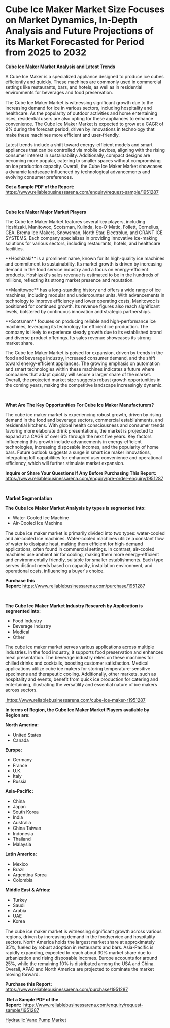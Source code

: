 <p><h1>Cube Ice Maker Market Size Focuses on Market Dynamics, In-Depth Analysis and Future Projections of its Market Forecasted for Period from 2025 to 2032</h1></p><p><strong>Cube Ice Maker Market Analysis and Latest Trends</strong></p>
<p><p>A Cube Ice Maker is a specialized appliance designed to produce ice cubes efficiently and quickly. These machines are commonly used in commercial settings like restaurants, bars, and hotels, as well as in residential environments for beverages and food preservation. </p><p>The Cube Ice Maker Market is witnessing significant growth due to the increasing demand for ice in various sectors, including hospitality and healthcare. As the popularity of outdoor activities and home entertaining rises, residential users are also opting for these appliances to enhance convenience. The Cube Ice Maker Market is expected to grow at a CAGR of 9% during the forecast period, driven by innovations in technology that make these machines more efficient and user-friendly.</p><p>Latest trends include a shift toward energy-efficient models and smart appliances that can be controlled via mobile devices, aligning with the rising consumer interest in sustainability. Additionally, compact designs are becoming more popular, catering to smaller spaces without compromising on ice production capacity. Overall, the Cube Ice Maker Market showcases a dynamic landscape influenced by technological advancements and evolving consumer preferences.</p></p>
<p><strong>Get a Sample PDF of the Report:&nbsp;</strong> <a href="https://www.reliablebusinessarena.com/enquiry/request-sample/1951287?utm_campaign=2175&utm_medium=2&utm_source=Github&utm_content=ia&utm_term=08042025&utm_id=cube-ice-maker">https://www.reliablebusinessarena.com/enquiry/request-sample/1951287</a></p>
<p>&nbsp;</p>
<p><strong>Cube Ice Maker Major Market Players</strong></p>
<p><p>The Cube Ice Maker Market features several key players, including Hoshizaki, Manitowoc, Scotsman, Kulinda, Ice-O-Matic, Follett, Cornelius, GEA, Brema Ice Makers, Snowsman, North Star, Electrolux, and GRANT ICE SYSTEMS. Each company specializes in providing innovative ice-making solutions for various sectors, including restaurants, hotels, and healthcare facilities.</p><p>**Hoshizaki** is a prominent name, known for its high-quality ice machines and commitment to sustainability. Its market growth is driven by increasing demand in the food service industry and a focus on energy-efficient products. Hoshizaki's sales revenue is estimated to be in the hundreds of millions, reflecting its strong market presence and reputation.</p><p>**Manitowoc** has a long-standing history and offers a wide range of ice machines, including modular and undercounter units. With advancements in technology to improve efficiency and lower operating costs, Manitowoc is positioned for continued growth. Its revenue figures also reach significant levels, bolstered by continuous innovation and strategic partnerships.</p><p>**Scotsman** focuses on producing reliable and high-performance ice machines, leveraging its technology for efficient ice production. The company is likely to experience steady growth due to its established brand and diverse product offerings. Its sales revenue showcases its strong market share.</p><p>The Cube Ice Maker Market is poised for expansion, driven by trends in the food and beverage industry, increased consumer demand, and the shift toward energy-efficient appliances. The growing emphasis on automation and smart technologies within these machines indicates a future where companies that adapt quickly will secure a larger share of the market. Overall, the projected market size suggests robust growth opportunities in the coming years, making the competitive landscape increasingly dynamic.</p></p>
<p>&nbsp;</p>
<p><strong>What Are The Key Opportunities For Cube Ice Maker Manufacturers?</strong></p>
<p><p>The cube ice maker market is experiencing robust growth, driven by rising demand in the food and beverage sectors, commercial establishments, and residential kitchens. With global health consciousness and consumer trends favoring more elaborate drink presentations, the market is projected to expand at a CAGR of over 6% through the next five years. Key factors influencing this growth include advancements in energy-efficient technologies, increasing disposable incomes, and the popularity of home bars. Future outlook suggests a surge in smart ice maker innovations, integrating IoT capabilities for enhanced user convenience and operational efficiency, which will further stimulate market expansion.</p></p>
<p><strong>Inquire or Share Your Questions If Any Before Purchasing This Report:</strong> <a href="https://www.reliablebusinessarena.com/enquiry/pre-order-enquiry/1951287?utm_campaign=2175&utm_medium=2&utm_source=Github&utm_content=ia&utm_term=08042025&utm_id=cube-ice-maker">https://www.reliablebusinessarena.com/enquiry/pre-order-enquiry/1951287</a></p>
<p>&nbsp;</p>
<p><strong>Market Segmentation</strong></p>
<p><strong>The Cube Ice Maker Market Analysis by types is segmented into:</strong></p>
<p><ul><li>Water-Cooled Ice Machine</li><li>Air-Cooled Ice Machine</li></ul></p>
<p><p>The cube ice maker market is primarily divided into two types: water-cooled and air-cooled ice machines. Water-cooled machines utilize a constant flow of water to dissipate heat, making them efficient for high-demand applications, often found in commercial settings. In contrast, air-cooled machines use ambient air for cooling, making them more energy-efficient and environmentally friendly, suitable for smaller establishments. Each type serves distinct needs based on capacity, installation environment, and operational costs, influencing a buyer's choice.</p></p>
<p><strong>Purchase this Report:&nbsp;</strong><a href="https://www.reliablebusinessarena.com/purchase/1951287?utm_campaign=2175&utm_medium=2&utm_source=Github&utm_content=ia&utm_term=08042025&utm_id=cube-ice-maker">https://www.reliablebusinessarena.com/purchase/1951287</a></p>
<p>&nbsp;</p>
<p><strong>The Cube Ice Maker Market Industry Research by Application is segmented into:</strong></p>
<p><ul><li>Food Industry</li><li>Beverage Industry</li><li>Medical</li><li>Other</li></ul></p>
<p><p>The cube ice maker market serves various applications across multiple industries. In the food industry, it supports food preservation and enhances meal presentation. The beverage industry relies on these machines for chilled drinks and cocktails, boosting customer satisfaction. Medical applications utilize cube ice makers for storing temperature-sensitive specimens and therapeutic cooling. Additionally, other markets, such as hospitality and events, benefit from quick ice production for catering and entertaining, illustrating the versatility and essential nature of ice makers across sectors.</p></p>
<p><a href="https://www.reliablebusinessarena.com/cube-ice-maker-r1951287?utm_campaign=2175&utm_medium=2&utm_source=Github&utm_content=ia&utm_term=08042025&utm_id=cube-ice-maker">&nbsp;https://www.reliablebusinessarena.com/cube-ice-maker-r1951287</a></p>
<p><strong>In terms of Region, the Cube Ice Maker Market Players available by Region are:</strong></p>
<p>
    <p> <strong> North America: </strong>
        <ul>
            <li>United States</li>
            <li>Canada</li>
        </ul>
        </p> 
    <p> <strong> Europe: </strong>
        <ul>
            <li>Germany</li>
            <li>France</li>
            <li>U.K.</li>
            <li>Italy</li>
            <li>Russia</li>
        </ul>
        </p> 
    <p> <strong> Asia-Pacific: </strong>
        <ul>
            <li>China</li>
            <li>Japan</li>
            <li>South Korea</li>
            <li>India</li>
            <li>Australia</li>
            <li>China Taiwan</li>
            <li>Indonesia</li>
            <li>Thailand</li>
            <li>Malaysia</li>
        </ul>
        </p> 
    <p> <strong> Latin America: </strong>
        <ul>
            <li>Mexico</li>
            <li>Brazil</li>
            <li>Argentina Korea</li>
            <li>Colombia</li>
        </ul>
        </p> 
    <p> <strong> Middle East & Africa: </strong>
        <ul>
            <li>Turkey</li>
            <li>Saudi</li>
            <li>Arabia</li>
            <li>UAE</li>
            <li>Korea</li>
        </ul>
    </p>
    </p>
<p><p>The cube ice maker market is witnessing significant growth across various regions, driven by increasing demand in the foodservice and hospitality sectors. North America holds the largest market share at approximately 35%, fueled by robust adoption in restaurants and bars. Asia-Pacific is rapidly expanding, expected to reach about 30% market share due to urbanization and rising disposable incomes. Europe accounts for around 25%, while the remaining 10% is distributed among the USA and China. Overall, APAC and North America are projected to dominate the market moving forward.</p></p>
<p><strong>Purchase this Report: </strong><a href="https://www.reliablebusinessarena.com/purchase/1951287?utm_campaign=2175&utm_medium=2&utm_source=Github&utm_content=ia&utm_term=08042025&utm_id=cube-ice-maker">https://www.reliablebusinessarena.com/purchase/1951287</a></p>
<p>&nbsp;<strong>Get a Sample PDF of the Report:&nbsp;&nbsp;</strong><a href="https://www.reliablebusinessarena.com/enquiry/request-sample/1951287?utm_campaign=2175&utm_medium=2&utm_source=Github&utm_content=ia&utm_term=08042025&utm_id=cube-ice-maker">https://www.reliablebusinessarena.com/enquiry/request-sample/1951287</a></p>
<p><strong></strong></p>
<p><p><a href="https://github.com/JosephineMcguire65/Market-Research-Report-List-2/blob/main/hydraulic-vane-pump-market.md?utm_campaign=2175&utm_medium=2&utm_source=Github&utm_content=ia&utm_term=08042025&utm_id=cube-ice-maker">Hydraulic Vane Pump Market</a></p></p>